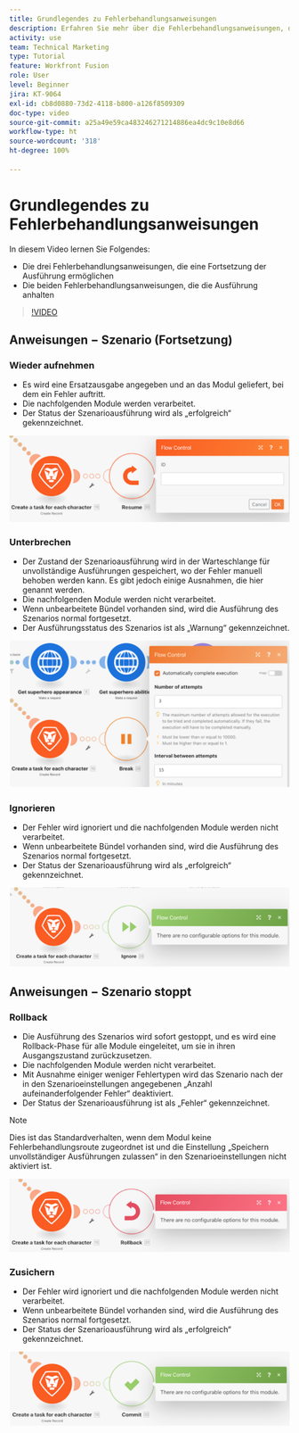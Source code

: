 ```yaml
---
title: Grundlegendes zu Fehlerbehandlungsanweisungen
description: Erfahren Sie mehr über die Fehlerbehandlungsanweisungen, die eine Fortsetzung der Ausführung in [!DNL Adobe Workfront Fusion]ermöglichen, und diejenigen, die die Ausführung anhalten.
activity: use
team: Technical Marketing
type: Tutorial
feature: Workfront Fusion
role: User
level: Beginner
jira: KT-9064
exl-id: cb8d0880-73d2-4118-b800-a126f8509309
doc-type: video
source-git-commit: a25a49e59ca483246271214886ea4dc9c10e8d66
workflow-type: ht
source-wordcount: '318'
ht-degree: 100%

---
```


# Grundlegendes zu Fehlerbehandlungsanweisungen

In diesem Video lernen Sie Folgendes:

* Die drei Fehlerbehandlungsanweisungen, die eine Fortsetzung der Ausführung ermöglichen
* Die beiden Fehlerbehandlungsanweisungen, die die Ausführung anhalten

>[!VIDEO](https://video.tv.adobe.com/v/335305/?quality=12&learn=on)

## Anweisungen − Szenario (Fortsetzung)

### Wieder aufnehmen

* Es wird eine Ersatzausgabe angegeben und an das Modul geliefert, bei dem ein Fehler auftritt.
* Die nachfolgenden Module werden verarbeitet.
* Der Status der Szenarioausführung wird als „erfolgreich“ gekennzeichnet.

![Ein Bild einer Anweisung „Wieder aufnehmen“](assets/troubleshooting-and-error-handling-2.png)

### Unterbrechen

* Der Zustand der Szenarioausführung wird in der Warteschlange für unvollständige Ausführungen gespeichert, wo der Fehler manuell behoben werden kann. Es gibt jedoch einige Ausnahmen, die hier genannt werden.
* Die nachfolgenden Module werden nicht verarbeitet.
* Wenn unbearbeitete Bündel vorhanden sind, wird die Ausführung des Szenarios normal fortgesetzt.
* Der Ausführungsstatus des Szenarios ist als „Warnung“ gekennzeichnet.

![Ein Bild einer Anweisung „Unterbrechen“](assets/troubleshooting-and-error-handling-3.png)

### Ignorieren

* Der Fehler wird ignoriert und die nachfolgenden Module werden nicht verarbeitet.
* Wenn unbearbeitete Bündel vorhanden sind, wird die Ausführung des Szenarios normal fortgesetzt.
* Der Status der Szenarioausführung wird als „erfolgreich“ gekennzeichnet.

![Ein Bild einer Anweisung „Ignorieren“](assets/troubleshooting-and-error-handling-4.png)

## Anweisungen − Szenario stoppt

### Rollback

* Die Ausführung des Szenarios wird sofort gestoppt, und es wird eine Rollback-Phase für alle Module eingeleitet, um sie in ihren Ausgangszustand zurückzusetzen.
* Die nachfolgenden Module werden nicht verarbeitet.
* Mit Ausnahme einiger weniger Fehlertypen wird das Szenario nach der in den Szenarioeinstellungen angegebenen „Anzahl aufeinanderfolgender Fehler“ deaktiviert.
* Der Status der Szenarioausführung ist als „Fehler“ gekennzeichnet.

>[!NOTE]
>
>Dies ist das Standardverhalten, wenn dem Modul keine Fehlerbehandlungsroute zugeordnet ist und die Einstellung „Speichern unvollständiger Ausführungen zulassen“ in den Szenarioeinstellungen nicht aktiviert ist.

![Ein Bild einer Rollback-Anweisung](assets/troubleshooting-and-error-handling-5.png)

### Zusichern

* Der Fehler wird ignoriert und die nachfolgenden Module werden nicht verarbeitet.
* Wenn unbearbeitete Bündel vorhanden sind, wird die Ausführung des Szenarios normal fortgesetzt.
* Der Status der Szenarioausführung wird als „erfolgreich“ gekennzeichnet.

![Ein Bild einer Commit-Anweisung](assets/troubleshooting-and-error-handling-6.png)
